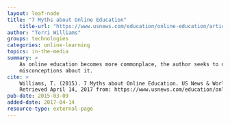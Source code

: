 ```yaml
---
layout: leaf-node
title: "7 Myths about Online Education"
    title-url: "https://www.usnews.com/education/online-education/articles/2015/03/09/7-myths-about-online-education"
author: "Terri Williams"
groups: technologies
categories: online-learning
topics: in-the-media
summary: >
    As online education becomes more commonplace, the author seeks to dispell some
    misconceptions about it.
cite: >
    Williams, T. (2015). 7 Myths about Online Education. US News & World Report.
    Retrieved April 14, 2017 from: https://www.usnews.com/education/online-education/articles/2015/03/09/7-myths-about-online-education
pub-date: 2015-03-09
added-date: 2017-04-14
resource-type: external-page
---
```

